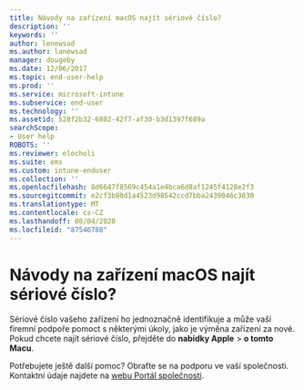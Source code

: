```yaml
---
title: Návody na zařízení macOS najít sériové číslo?
description: ''
keywords: ''
author: lenewsad
ms.author: lanewsad
manager: dougeby
ms.date: 12/06/2017
ms.topic: end-user-help
ms.prod: ''
ms.service: microsoft-intune
ms.subservice: end-user
ms.technology: ''
ms.assetid: 528f2b32-6802-42f7-af30-b3d1397f689a
searchScope:
- User help
ROBOTS: ''
ms.reviewer: elocholi
ms.suite: ems
ms.custom: intune-enduser
ms.collection: ''
ms.openlocfilehash: 8d6647f8569c454a1e4bca6d8af1245f4128e2f3
ms.sourcegitcommit: e2cf3b80d1a4523d98542ccd7bba2439046c3830
ms.translationtype: MT
ms.contentlocale: cs-CZ
ms.lasthandoff: 08/04/2020
ms.locfileid: "87546788"
---
```

# <a name="how-do-i-find-the-serial-number-on-my-macos-device"></a>Návody na zařízení macOS najít sériové číslo?

Sériové číslo vašeho zařízení ho jednoznačně identifikuje a může vaší firemní podpoře pomoct s některými úkoly, jako je výměna zařízení za nové. Pokud chcete najít sériové číslo, přejděte do **nabídky Apple**  >  **o tomto Macu**.

Potřebujete ještě další pomoc? Obraťte se na podporu ve vaší společnosti. Kontaktní údaje najdete na [webu Portál společnosti](https://go.microsoft.com/fwlink/?linkid=2010980).
